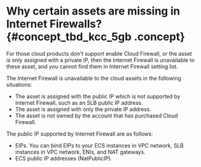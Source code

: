 # Why certain assets are missing in Internet Firewalls? {#concept_tbd_kcc_5gb .concept}

For those cloud products don't support enable Cloud Firewall, or the asset is only assigned with a private IP, then the Internet Firewall is unavailable to these asset, and you cannot find them in Internet Firewall setting list.

The Internet Firewall is unavailable to the cloud assets in the following situations:

-   The asset is assigned with the public IP which is not supported by Internet Firewall, such as an SLB public IP address.
-   The asset is assigned with only the private IP address.
-   The asset is not owned by the account that has purchased Cloud Firewall.

The public IP supported by Internet Firewall are as follows:

-   EIPs. You can bind EIPs to your ECS instances in VPC network, SLB instances in VPC network, ENIs, and NAT gateways.
-   ECS public IP addresses \(NatPublicIP\).

